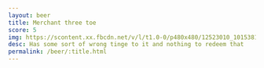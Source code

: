 ```yaml
---
layout: beer
title: Merchant three toe
score: 5
img: https://scontent.xx.fbcdn.net/v/l/t1.0-0/p480x480/12523010_10153811618698745_8674316170585442130_n.jpg?oh=cf90f9f60b3e99a5bb45462fb8a9c375&oe=5921D7EE
desc: Has some sort of wrong tinge to it and nothing to redeem that
permalink: /beer/:title.html
---
```

